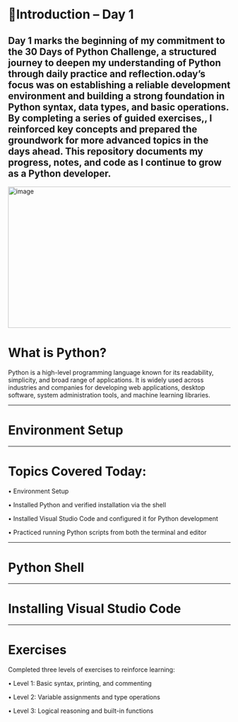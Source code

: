 # 📘Introduction – Day  1

Day 1 marks the beginning of my commitment to the 30 Days of Python Challenge, a structured journey to deepen my understanding of Python through daily practice and reflection.oday’s focus was on establishing a reliable development environment and building a strong foundation in Python syntax, data types, and basic operations. By completing a series of guided exercises,, I reinforced key concepts and prepared the groundwork for more advanced topics in the days ahead. This repository documents my progress, notes, and code as I continue to grow as a Python developer.
---
<img width="1100" height="319" alt="image" src="https://github.com/user-attachments/assets/6ce42720-0d60-4b5c-9aa5-b6cdf1d79724" />

# What is Python?

Python is a high-level programming language known for its readability, simplicity, and broad range of applications. It is widely used across industries and companies for developing web applications, desktop software, system administration tools, and machine learning libraries.

---
# Environment Setup 



---
# Topics Covered Today:

• Environment Setup

• Installed Python and verified installation via the shell

• 	Installed Visual Studio Code and configured it for Python development

• 	Practiced running Python scripts from both the terminal and editor

---
# Python Shell 

---

# Installing Visual Studio Code

---
# Exercises
Completed three levels of exercises to reinforce learning:

• Level 1: Basic syntax, printing, and commenting

• Level 2: Variable assignments and type operations

• Level 3: Logical reasoning and built-in functions
